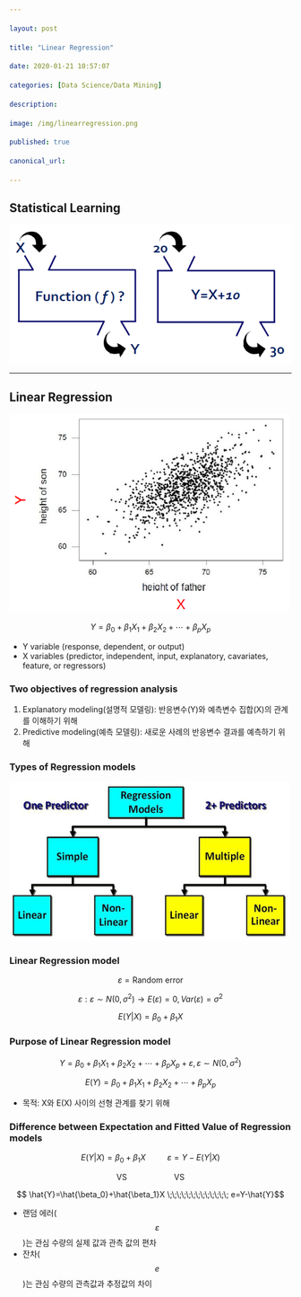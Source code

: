 ```yaml
---

layout: post

title: "Linear Regression"

date: 2020-01-21 10:57:07

categories: [Data Science/Data Mining]

description:

image: /img/linearregression.png

published: true

canonical_url:

---
```


## Statistical Learning

<img src="/img/statistical.PNG" >

------------------------------

## Linear Regression

<img src="/img/linearregression1.png" width='500'>

$$ Y = \beta_0 + \beta_1X_1 + \beta_2X_2 + \cdots + \beta_pX_p$$

- Y variable (response, dependent, or output)
- X variables (predictor, independent, input, explanatory, cavariates, feature, or regressors)

### Two objectives of regression analysis

1. Explanatory modeling(설명적 모델링): 반응변수(Y)와 예측변수 집합(X)의 관계를 이해하기 위해
2. Predictive modeling(예측 모델링): 새로운 사례의 반응변수 결과를 예측하기 위해

### Types of Regression models

<img src="/img/linearregression2.png" width='500'>

### Linear Regression model

$$ \varepsilon = \text{Random error}$$

$$ \varepsilon: \varepsilon \sim N(0,\sigma^2) \rightarrow E(\varepsilon)=0, Var(\varepsilon)=\sigma^2$$

$$ E(Y|X)=\beta_0+\beta_1X $$

### Purpose of Linear Regression model

$$Y = \beta_0 + \beta_1X_1 + \beta_2X_2 + \cdots + \beta_pX_p+\varepsilon, \varepsilon \sim N(0,\sigma^2)$$

$$ E(Y)= \beta_0 + \beta_1X_1 + \beta_2X_2 + \cdots + \beta_pX_p $$

- 목적: X와 E(X) 사이의 선형 관계를 찾기 위해

### Difference between Expectation and Fitted Value of Regression models

$$ E(Y|X)=\beta_0+\beta_1X \;\;\;\;\;\;\;\;\;\;\; \varepsilon = Y-E(Y|X)$$

$$\text{VS} \;\;\;\;\;\;\;\;\;\;\;\;\;\;\;\;\;\;\;\;\;\;\;\; \text{VS}$$

$$ \hat{Y}=\hat{\beta_0}+\hat{\beta_1}X \;\;\;\;\;\;\;\;\;\;\;\;\; e=Y-\hat{Y}$$

- 랜덤 에러( $$\varepsilon $$ )는 관심 수량의 실제 값과 관측 값의 편차
- 잔차($$e$$)는 관심 수량의 관측값과 추정값의 차이
